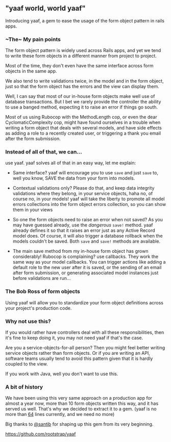## "yaaf world, world yaaf"

Introducing yaaf, a gem to ease the usage of the form object pattern in rails apps.

### ~The~ My pain points

The form object pattern is widely used across Rails apps,
and yet we tend to write these form objects in a different manner from project to project.

Most of the time, they don't even have the same interface across form objects in the same app.

We also tend to write validations twice, in the model and in the form object,
just so that the form object has the errors and the view can display them.

Well, I can say that most of our in-house form objects make well use of database transactions.
But I bet we rarely provide the controller the ability to use a banged method,
expecting it to raise an error if things go south.

Most of us using Rubocop with the MethodLength cop, or even the dear CyclomaticComplexity cop,
might have found ourselves in a trouble when writing a form object that deals with several models,
and have side effects as adding a role to a recently created user,
or triggering a thank you email after the form submission.

### Instead of all of that, we can...

use yaaf. yaaf solves all of that in an easy way, let me explain:

- Same interface? yaaf will encourage you to use `save` and just `save` to, well you know,
SAVE the data from your form into models.

- Contextual validations only? Please do that, and keep data integrity validations where they belong,
in your service objects, haha no, of course no, in your models!
yaaf will take the liberty to promote all model errors collections into the form object errors collection,
so you can show them in your views

- So one the form objects need to raise an error when not saved? As you may have guessed already,
use the _dangerous_ `save!` method.
yaaf already defines it so that it raises an error just as any Active Record model does.
Of course, it will also trigger a database rollback when the models couldn't be saved.
Both `save` and `save!` methods are available.

- The main save method from my in-house form object has grown considerably! Rubocop is complaining?
use callbacks. They work the same way as your model callbacks.
You can trigger actions like adding a default role to the new user after it is saved,
or the sending of an email after form submission, or generating associated model instances
just before validations are run...

### The Bob Ross of form objects

Using yaaf will allow you to standardize your form object definitions across your project's production code.

### Why not use this?

If you would rather have controllers deal with all these responsibilities, then it's fine to keep doing it,
you may not need yaaf if that's the case.

Are you a service-objects-for-all person?
Then you might feel better writing service objects rather than form objects.
Or if you are writing an API, software teams usually tend to avoid this pattern given that it is
hardly coupled to the view.

If you work with Java, well you don't want to use this.

### A bit of history

We have been using this very same approach on a production app for almost a year now,
more than 10 form objects written this way,
and it has served us well.
That's why we decided to extract it to a gem.
(yaaf is no more than [64](https://github.com/rootstrap/yaaf/blob/master/lib/yaaf/form.rb#L64) lines currently,
and we need no more)

Big thanks to [@santib](http://github.com/santib) for shaping up this gem from its very beginning.

https://github.com/rootstrap/yaaf
